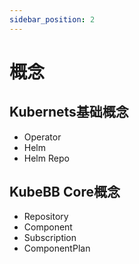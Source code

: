 ```yaml
---
sidebar_position: 2
---
```


# 概念

## Kubernets基础概念

- Operator
- Helm
- Helm Repo

## KubeBB Core概念

- Repository
- Component
- Subscription
- ComponentPlan

